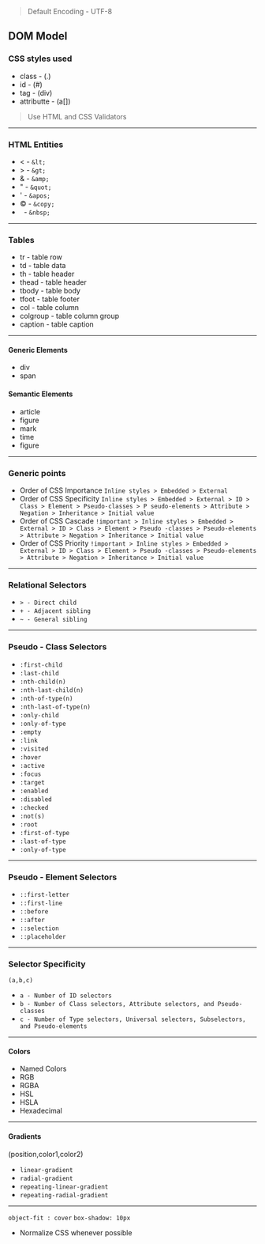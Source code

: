 
> Default Encoding - UTF-8

## DOM Model

### CSS styles used

- class - (.)
- id - (#)
- tag - (div)
- attributte - (a[])

> Use HTML and CSS Validators
---

### HTML Entities

- &lt; - `&lt;`
- &gt; - `&gt;`
- &amp; - `&amp;`
- &quot; - `&quot;`
- &apos; - `&apos;`
- &copy; - `&copy;`
- &nbsp; - `&nbsp;`

---

### Tables

- tr - table row
- td - table data
- th - table header
- thead - table header
- tbody - table body
- tfoot - table footer
- col - table column
- colgroup - table column group
- caption - table caption

---

#### Generic Elements

- div
- span

#### Semantic Elements

- article
- figure
- mark
- time
- figure

---

### Generic points

- Order of CSS Importance
`Inline styles > Embedded > External`
- Order of CSS Specificity
`Inline styles > Embedded > External > ID > Class > Element > Pseudo-classes > P
seudo-elements > Attribute > Negation > Inheritance > Initial value`
- Order of CSS Cascade
`!important > Inline styles > Embedded > External > ID > Class > Element > Pseudo
-classes > Pseudo-elements > Attribute > Negation > Inheritance > Initial value`
- Order of CSS Priority
`!important > Inline styles > Embedded > External > ID > Class > Element > Pseudo
-classes > Pseudo-elements > Attribute > Negation > Inheritance > Initial value`

---

### Relational Selectors

- `> - Direct child`
- `+ - Adjacent sibling`
- `~ - General sibling`

---

### Pseudo - Class Selectors

- `:first-child`
- `:last-child`
- `:nth-child(n)`
- `:nth-last-child(n)`
- `:nth-of-type(n)`
- `:nth-last-of-type(n)`
- `:only-child`
- `:only-of-type`
- `:empty`
- `:link`
- `:visited`
- `:hover`
- `:active`
- `:focus`
- `:target`
- `:enabled`
- `:disabled`
- `:checked`
- `:not(s)`
- `:root`
- `:first-of-type`
- `:last-of-type`
- `:only-of-type`

---

### Pseudo - Element Selectors

- `::first-letter`
- `::first-line`
- `::before`
- `::after`
- `::selection`
- `::placeholder`

---

### Selector Specificity

`(a,b,c)`

- `a - Number of ID selectors`
- `b - Number of Class selectors, Attribute selectors, and Pseudo-classes`
- `c - Number of Type selectors, Universal selectors, Subselectors, and Pseudo-elements`

---

#### Colors

- Named Colors
- RGB
- RGBA
- HSL
- HSLA
- Hexadecimal

---

#### Gradients

(position,color1,color2)

- `linear-gradient`
- `radial-gradient`
- `repeating-linear-gradient`
- `repeating-radial-gradient`

---

`object-fit : cover`
`box-shadow: 10px`

- Normalize CSS whenever possible
